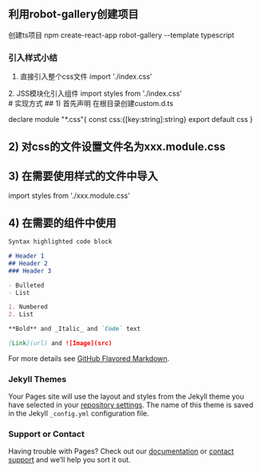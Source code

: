 ## 利用robot-gallery创建项目
创建ts项目
npm create-react-app robot-gallery --template typescript
### 引入样式小结
1. 直接引入整个css文件
import './index.css'
<div className="app"/>
2. JSS模块化引入组件
import styles from './index.css'
<div className={styles.app}>
# 实现方式
## 1) 首先声明 在根目录创建custom.d.ts
 
 declare module "*.css"{
    const css:{[key:string]:string}
    export default css
}
 
## 2) 对css的文件设置文件名为xxx.module.css
 
## 3) 在需要使用样式的文件中导入
 
  import styles from './xxx.module.css'
 
## 4) 在需要的组件中使用
 
  <div className={styles.yyy}>

```markdown
Syntax highlighted code block

# Header 1
## Header 2
### Header 3

- Bulleted
- List

1. Numbered
2. List

**Bold** and _Italic_ and `Code` text

[Link](url) and ![Image](src)
```

For more details see [GitHub Flavored Markdown](https://guides.github.com/features/mastering-markdown/).

### Jekyll Themes

Your Pages site will use the layout and styles from the Jekyll theme you have selected in your [repository settings](https://github.com/kennis-wang/giterror/settings/pages). The name of this theme is saved in the Jekyll `_config.yml` configuration file.

### Support or Contact

Having trouble with Pages? Check out our [documentation](https://docs.github.com/categories/github-pages-basics/) or [contact support](https://support.github.com/contact) and we’ll help you sort it out.

